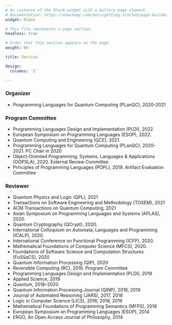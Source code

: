 ```yaml
---
# An instance of the Blank widget with a Gallery page element.
# Documentation: https://wowchemy.com/docs/getting-started/page-builder/
widget: blank

# This file represents a page section.
headless: true

# Order that this section appears on the page.
weight: 66

title: Service

design:
  columns: '1'

---
```


### Organizer
- Programming Languages for Quantum Computing (PLanQC), 2020-2021

### Program Committee
- Programming Languages Design and Implementation (PLDI), 2022. 
- European Symposium on Programming Languages (ESOP), 2022. 
- Quantum Computing and Engineering (QCE), 2021.
- Programming Languages for Quantum Computing (PLanQC), 2020-2021. PC Chair in 2020
- Object-Oriented Programming, Systems, Languages & Applications (OOPSLA), 2020. External Review Committee
- Principles of Programming Languages (POPL), 2019. Artifact Evaluation Committee

### Reviewer
- Quantum Physics and Logic (QPL), 2021
- Transactions on Software Engineering and Methodology (TOSEM), 2021
- ACM Transactions on Quantum Computing, 2021 
- Asian Symposium on Programming Languages and Systems (APLAS), 2020. 
- Quantum Cryptography (QCrypt), 2020.
- International Colloquium on Automata, Languages and Programming (ICALP), 2020. 
- International Conference on Functional Programming (ICFP), 2020.
- Mathematical Foundations of Computer Science (MFCS), 2020. 
- Foundations of Software Science and Computation Structures (FoSSaCS), 2020
- Quantum Information Processing (QIP), 2020
- Reversible Computing (RC), 2019. Program Committee
- Programming Languages Design and Implementation (PLDI), 2019
- Applied Science, 2019 
- Quantum, 2018–2020
- Quantum Information Processing Journal (QINP), 2018, 2019
- Journal of Automated Reasoning (JARS), 2017, 2018
- Logic in Computer Science (LICS), 2016, 2018, 2019
- Mathematical Foundations of Programming Semantics (MFPS), 2016
- European Symposium on Programming Languages (ESOP), 2014
- ERGO, An Open Access Journal of Philosophy, 2014

